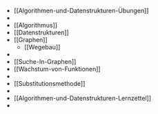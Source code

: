 - [[Algorithmen-und-Datenstrukturen-Übungen]]
-
- [[Algorithmus]]
- [[Datenstrukturen]]
- [[Graphen]]
	- [[Wegebau]]
-
- [[Suche-In-Graphen]]
- [[Wachstum-von-Funktionen]]
-
- [[Substitutionsmethode]]
-
- [[Algorithmen-und-Datenstrukturen-Lernzettel]]
-